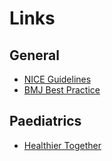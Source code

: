 # Links

## General
- [NICE Guidelines](https://www.nice.org.uk/guidance)
- [BMJ Best Practice](https://bestpractice.bmj.com/info/)

## Paediatrics

- [Healthier Together](https://what0-18.nhs.uk/professionals/gp-primary-care-staff)
